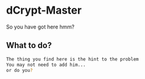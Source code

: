 # dCrypt-Master
<!-- I am the function that you might need to call -->

So you have got here hmm?

## What to do?


```bash
The thing you find here is the hint to the problem
You may not need to add him...
or do you?
```


